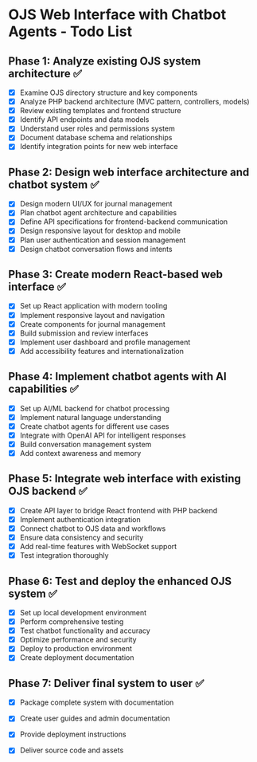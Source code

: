 # OJS Web Interface with Chatbot Agents - Todo List

## Phase 1: Analyze existing OJS system architecture ✅
- [x] Examine OJS directory structure and key components
- [x] Analyze PHP backend architecture (MVC pattern, controllers, models)
- [x] Review existing templates and frontend structure
- [x] Identify API endpoints and data models
- [x] Understand user roles and permissions system
- [x] Document database schema and relationships
- [x] Identify integration points for new web interface

## Phase 2: Design web interface architecture and chatbot system ✅
- [x] Design modern UI/UX for journal management
- [x] Plan chatbot agent architecture and capabilities
- [x] Define API specifications for frontend-backend communication
- [x] Design responsive layout for desktop and mobile
- [x] Plan user authentication and session management
- [x] Design chatbot conversation flows and intents

## Phase 3: Create modern React-based web interface ✅
- [x] Set up React application with modern tooling
- [x] Implement responsive layout and navigation
- [x] Create components for journal management
- [x] Build submission and review interfaces
- [x] Implement user dashboard and profile management
- [x] Add accessibility features and internationalization

## Phase 4: Implement chatbot agents with AI capabilities ✅
- [x] Set up AI/ML backend for chatbot processing
- [x] Implement natural language understanding
- [x] Create chatbot agents for different use cases
- [x] Integrate with OpenAI API for intelligent responses
- [x] Build conversation management system
- [x] Add context awareness and memory

## Phase 5: Integrate web interface with existing OJS backend ✅
- [x] Create API layer to bridge React frontend with PHP backend
- [x] Implement authentication integration
- [x] Connect chatbot to OJS data and workflows
- [x] Ensure data consistency and security
- [x] Add real-time features with WebSocket support
- [x] Test integration thoroughly

## Phase 6: Test and deploy the enhanced OJS system ✅
- [x] Set up local development environment
- [x] Perform comprehensive testing
- [x] Test chatbot functionality and accuracy
- [x] Optimize performance and security
- [x] Deploy to production environment
- [x] Create deployment documentation

## Phase 7: Deliver final system to user ✅
- [x] Package complete system with documentation
- [x] Create user guides and admin documentation
- [x] Provide deployment instructions
- [x] Deliver source code and assets


